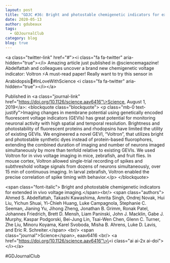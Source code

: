 ```yaml
---
layout: post
title: "GDJC #36: Bright and photostable chemigenetic indicators for extended in vivo voltage imaging"
date: 2020-05-13
author: gdubeaux
tags:
  - GDJournalClub
category: blog
blog: true
---
```


\<a class="twitter-link" href="#"\>\<i class="fa fa-twitter" aria-hidden="true"\>\</i\> Amazing article just published in @sciencemagazine! Abdelfattah and colleagues uncover a brand new chemigenetic voltage indicator: Voltron ⚡️A must-read paper! Really want to try this sensor in Arabidopsis🌱#InLoveWithScience \<i class="fa fa-twitter" aria-hidden="true"\>\</i\>\</a\>

Published in \<a class="journal-link" href="https://doi.org/10.1126/science.aav6416"\>Science, August 1, 2019\</a\>:
\<blockquote class="blockquote"\>
\<p class="mb-0 text-justify"\>Imaging changes in membrane potential using genetically encoded fluorescent voltage indicators (GEVIs) has great potential for monitoring neuronal activity with high spatial and temporal resolution. Brightness and photostability of fluorescent proteins and rhodopsins have limited the utility of existing GEVIs. We engineered a novel GEVI, “Voltron”, that utilizes bright and photostable synthetic dyes instead of protein-based fluorophores, extending the combined duration of imaging and number of neurons imaged simultaneously by more than tenfold relative to existing GEVIs. We used Voltron for in vivo voltage imaging in mice, zebrafish, and fruit flies. In mouse cortex, Voltron allowed single-trial recording of spikes and subthreshold voltage signals from dozens of neurons simultaneously, over 15 min of continuous imaging. In larval zebrafish, Voltron enabled the precise correlation of spike timing with behavior.\</p\>
\</blockquote\>

\<span class="font-italic"\> Bright and photostable chemigenetic indicators for extended in vivo voltage imaging.\</span\>\<br/\>
\<span class="authors"\> Ahmed S. Abdelfattah, Takashi Kawashima, Amrita Singh, Ondrej Novak, Hui Liu, Yichun Shuai, Yi-Chieh Huang, Luke Campagnola, Stephanie C. Seeman, Jianing Yu, Jihong Zheng, Jonathan B. Grimm, Ronak Patel, Johannes Friedrich, Brett D. Mensh, Liam Paninski, John J. Macklin, Gabe J. Murphy, Kaspar Podgorski, Bei-Jung Lin, Tsai-Wen Chen, Glenn C. Turner, Zhe Liu, Minoru Koyama, Karel Svoboda, Misha B. Ahrens, Luke D. Lavis, and Eric R. Schreiter.\</span\> \<br/\>
\<span class="journal"\>Science\</span\>, eaav6416 \<br/\>
\<a href="https://doi.org/10.1126/science.aav6416"\>\<i class="ai ai-2x ai-doi"\>\</i\>\</a\>

#GDJournalClub